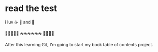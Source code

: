 # read the test

i luv :coffee: :pizza: and :dancer:

:dancer::dancer::dancer::dancer::dancer:
:coffee::coffee::coffee::coffee::coffee::coffee:
:pizza::pizza::pizza::pizza:

After this learning Git, I'm going to start my book table of contents project.

